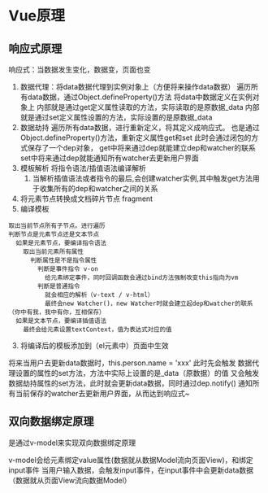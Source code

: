 # Vue原理
## 响应式原理
响应式：当数据发生变化，数据变，页面也变

1. 数据代理：将data数据代理到实例对象上（方便将来操作data数据）
    遍历所有data数据，通过Object.defineProperty()方法
    将data中数据定义在实例对象上
    内部就是通过get定义属性读取的方法，实际读取的是原数据_data
    内部就是通过set定义属性设置的方法，实际设置的是原数据_data
2. 数据劫持
    遍历所有data数据，进行重新定义，将其定义成响应式。
    也是通过Object.defineProperty()方法，重新定义属性get和set
    此时会通过闭包的方式保存了一个dep对象，
    get中将来通过dep就能建立dep和watcher的联系
    set中将来通过dep就能通知所有watcher去更新用户界面
3. 模板解析
    将指令语法/插值语法编译解析
    1. 当解析插值语法或者指令的最后,会创建watcher实例,其中触发get方法用于收集所有的dep和watcher之间的关系
  4. 将元素节点转换成文档碎片节点 fragment
  5. 编译模板

    取出当前节点所有子节点。进行遍历
    判断节点是元素节点还是文本节点
      如果是元素节点，要编译指令语法 
        取出当前元素所有属性
          判断属性是不是指令属性
            判断是事件指令 v-on
              给元素绑定事件，同时回调函数会通过bind方法强制改变this指向为vm
            判断是普通指令 
              就会相应的解析（v-text / v-html）
              最终会new Watcher()，new Watcher时就会建立起dep和watcher的联系（你中有我，我中有你，互相保存）
      如果是文本节点，要编译插值语法
        最终会给元素设置textContext，值为表达式对应的值

  3. 将编译后的模板添加到（el元素中）页面中生效

将来当用户去更新data数据时，this.person.name = 'xxx'
此时先会触发 数据代理设置的属性的set方法，方法中实际上设置的是_data（原数据）的值
又会触发数据劫持属性的set方法，此时就会更新data数据，同时通过dep.notify()
通知所有当前保存的watcher去更新用户界面，从而达到响应式~ 

## 双向数据绑定原理
是通过v-model来实现双向数据绑定原理

v-model会给元素绑定value属性(数据就从数据Model流向页面View)，和绑定input事件
当用户输入数据，会触发input事件，在input事件中会更新data数据（数据就从页面View流向数据Model）